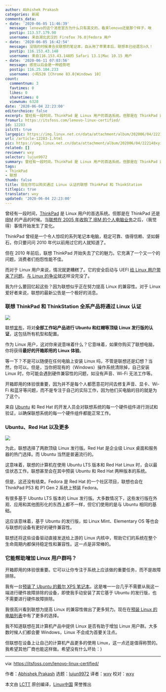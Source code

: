 ```yaml
---
author: Abhishek Prakash
categories: 新闻
comments_data:
- date: '2020-06-05 11:46:39'
  message: lenovo的这个消息官方为什么只有英文的，看来lenovo还是那个样子，唉
  postip: 113.57.179.98
  username: 来自湖北武汉的 Firefox 76.0|Fedora 用户
- date: '2020-06-05 16:42:54'
  message: 没钱的时候凑合买联想的笔记本，自从用了苹果本后，联想本已经遗忘n久！
  postip: 116.153.43.148
  username: 来自116.153.43.148的 Safari 13.1|Mac 10.15 用户
- date: '2020-06-11 07:03:56'
  message: 感觉以后会是一种趋势吧
  postip: 116.25.104.233
  username: 小鸣520 [Chrome 83.0|Windows 10]
count:
  commentnum: 3
  favtimes: 0
  likes: 0
  sharetimes: 0
  viewnum: 6320
date: '2020-06-04 22:23:00'
editorchoice: false
excerpt: 曾经有一段时间，ThinkPad 是 Linux 用户的首选系统。但那是在 ThinkPad 还是 IBM 的产品的时候。
fromurl: https://itsfoss.com/lenovo-linux-certified/
id: 12283
islctt: true
largepic: https://img.linux.net.cn/data/attachment/album/202006/04/222148xyi2eudqymd2dczq.jpg
url: /article-12283-1.html
pic: https://img.linux.net.cn/data/attachment/album/202006/04/222148xyi2eudqymd2dczq.jpg.thumb.jpg
related: []
reviewer: wxy
selector: lujun9972
summary: 曾经有一段时间，ThinkPad 是 Linux 用户的首选系统。但那是在 ThinkPad 还是 IBM 的产品的时候。
tags:
- ThinkPad
- 联想
thumb: false
title: 现在你可以购买通过 Linux 认证的联想 ThinkPad 和 ThinkStation
titlepic: true
translator: wxy
updated: '2020-06-04 22:23:00'
---
```


曾经有一段时间，[ThinkPad](https://en.wikipedia.org/wiki/ThinkPad) 是 Linux 用户的首选系统。但那是在 ThinkPad 还是 [IBM](https://www.ibm.com/) 的产品的时候。当[联想在 2005 年收购了 IBM 的个人电脑业务](https://in.pcmag.com/laptops/38093/10-years-later-looking-back-at-the-ibm-lenovo-pc-deal)之后，（我觉得）事情开始发生了变化。


ThinkPad 曾经是一个令人惊叹的系列笔记本电脑，稳定可靠、值得信赖、坚如磐石，你只要问问 2010 年代以前用过它的人就知道了。


但在 2010 年前后，联想 ThinkPad 开始失去了它的魅力。它充满了一个又一个的问题，消费者们抱怨性能不佳。


而对于 Linux 用户来说，情况就更糟糕了。它的安全启动与 UEFI [给 Linux 用户带来了问题](https://www.phoronix.com/scan.php?page=news_item&px=mtiyotg)。[与 Linux 的争论](https://www.engadget.com/2016-09-21-lenovo-pc-linux-trouble.html)就这样没完没了。


我为什么要回忆起这些？因为联想似乎正在努力提高 Linux 的兼容性。对于 Linux 爱好者来说，联想的最新公告是一个极好的消息。


### 联想 ThinkPad 和 ThinkStation 全系产品将通过 Linux 认证


![](/data/attachment/album/202006/04/222148xyi2eudqymd2dczq.jpg)


联想[宣布](https://news.lenovo.com/pressroom/press-releases/lenovo-brings-linux-certification-to-thinkpad-and-thinkstation-workstation-portfolio-easing-deployment-for-developers-data-scientists/)，将对**全部工作站产品进行 Ubuntu 和红帽等顶级 Linux 发行版的认证**，这包括所有机型和配置。


作为 Linux 用户，这对你来说意味着什么？它意味着，如果你购买了联想电脑，你将获得**最好的开箱即用的 Linux 体验**。


等一下？不是可以随便在任何电脑上安装 Linux 吗，不管是联想还是幻想？当然，你可以。但是，当你把现有的（Windows）操作系统清除掉，自己安装 Linux 时，你可能会遇到硬件兼容性的问题，如没有声音、Wi-Fi 无法工作等。


开箱即用的体验很重要，因为并不是每个人都愿意花时间去修复声音、显卡、Wi-Fi 和蓝牙等问题，而不是专注于自己的实际工作，因为他们买电脑的目的就是为了这个。


来自 [Ubuntu](https://ubuntu.com/) 和 Red Hat 的开发人员会对联想系统的每一个硬件组件进行测试和验证，以确保联想系统的每一个硬件组件都能正常工作。


### Ubuntu、Red Hat 以及更多


![](/data/attachment/album/202006/04/222227pm09l7ix0usi92u7.jpg)


为此，联想选择了两款顶级 Linux 发行版。Red Hat 是企业级 Linux 桌面和服务器的热门选择。而 Ubuntu 当然是普遍流行的。


这意味着，联想的计算机在使用 Ubuntu LTS 版本和 Red Hat Linux 时，会以最佳状态工作。联想甚至会在其中预装 Ubuntu 和 Red Hat 两种版本的系统。


但是，这还没有结束。Fedora 是 Red Hat 的一个社区项目，联想也会在 ThinkPad P53 和 P1 Gen 2 系统上预装 Fedora。


有很多基于 Ubuntu LTS 版本的 Linux 发行版。大多数情况下，这些发行版在外观、应用和其他图形化的东西上都不一样，但它们使用的是与 Ubuntu 相同的基础。


这应该意味着，基于 Ubuntu 的发行版，如 Linux Mint、Elementary OS 等也会与联想的设备有更好的硬件兼容性。


联想还将这些设备驱动直接发送给上游的 Linux 内核中，帮助它们的系统在整个生命周期内都保持稳定性和兼容性。这一点是非常棒的。


### 它能帮助增加 Linux 用户群吗？


开箱即用的体验很重要。它可以让你专注于系统上应该做的重要任务，而不是故障排除。


我有一台[预装了 Ubuntu 的戴尔 XPS 笔记本](https://itsfoss.com/dell-xps-13-ubuntu-review/)。这是唯一一台几乎不需要从我这一端进行硬件故障排除的设备，即使我手动安装了其它基于 Ubuntu 的发行版，也不需要进行硬件故障排除。


我很高兴看到联想为提高 Linux 的兼容性做出了更多努力。现在在[预装 Linux 的电脑列表](https://itsfoss.com/get-linux-laptops/)中有了更多的选择。


我不知道联想在其计算机产品中提供 Linux 是否有助于增加 Linux 用户群。大多数时候人们都会要 Windows，Linux 不会成为首要关注点。


但联想在设备上让自己的计算机产品更多的使用 Linux，这一点还是值得称赞的。我希望其他厂商也能这样做。希望没有什么坏处：)




---


via: <https://itsfoss.com/lenovo-linux-certified/>


作者：[Abhishek Prakash](https://itsfoss.com/author/abhishek/) 选题：[lujun9972](https://github.com/lujun9972) 译者：[wxy](https://github.com/wxy) 校对：[wxy](https://github.com/wxy)


本文由 [LCTT](https://github.com/LCTT/TranslateProject) 原创编译，[Linux中国](https://linux.cn/) 荣誉推出